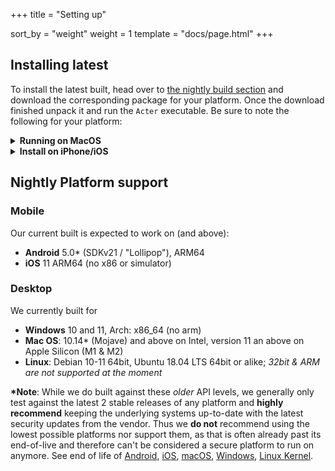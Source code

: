 +++
title = "Setting up"

sort_by = "weight"
weight = 1
template = "docs/page.html"
+++

## Installing latest

To install the latest built, head over to [the nightly build section](/nightly/) and download the corresponding package for your platform. Once the download finished unpack it and run the `Acter` executable. Be sure to note the following for your platform:

<details>
<summary><strong>Running on MacOS</strong></summary>
MacOS will probably refuse to open the application stating it was downloaded from an unknown Source. To allow it to proceed, close that said dialog, Navigate to your `System Settings -> General -> Privacy & Security` and under the security section you'll find the option to `Run Acter anyways`. Click that to start Acter. And subsequent run should work without it bothering you again. You might have to repeat that process for every new downloaded version though. 
</details>

<details>
<summary><strong>Install on iPhone/iOS</strong></summary>
We are running this in a limited so called Ad-Hoc built at the moment, which requires us to register every iOS device with Apple prior for it to work. In order to be able to do that, you need to navigate to [udid.tech](https://udid.tech/) with your target device(s), follow the process there and sent us over the resulting UDID. Once we have received that we will submit it to apple and the next nightly built after (in general) should be able to work on your device. To install just navigate to the [nightly page](/nightly/) on your device and click `iOS / iPhone` - it should ask you a few security questions but then should be willing to proceed.

**Note**: We have a limit number (100) of signatures we can add for the built, so please only register devices you are expecting to use and inform us if you stop using any device, so we can free up that slot.

</details>

## Nightly Platform support

### Mobile

Our current built is expected to work on (and above):

- **Android** 5.0\* (SDKv21 / "Lollipop"), ARM64
- **iOS** 11 ARM64 (no x86 or simulator)

### Desktop

We currently built for

- **Windows** 10 and 11, Arch: x86_64 (no arm)
- **Mac OS**: 10.14\* (Mojave) and above on Intel, version 11 an above on Apple Silicon (M1 & M2)
- **Linux**: Debian 10-11 64bit, Ubuntu 18.04 LTS 64bit or alike; _32bit & ARM are not supported at the moment_

**\*Note**: While we do built against these _older_ API levels, we generally only test against the latest 2 stable releases of any platform and **highly recommend** keeping the underlying systems up-to-date with the latest security updates from the vendor. Thus we **do not** recommend using the lowest possible platforms nor support them, as that is often already past its end-of-live and therefore can't be considered a secure platform to run on anymore. See end of life of [Android](https://endoflife.date/android), [iOS](https://endoflife.date/ios), [macOS](https://endoflife.date/macos), [Windows](https://endoflife.date/windows), [Linux Kernel](https://endoflife.date/linux).
